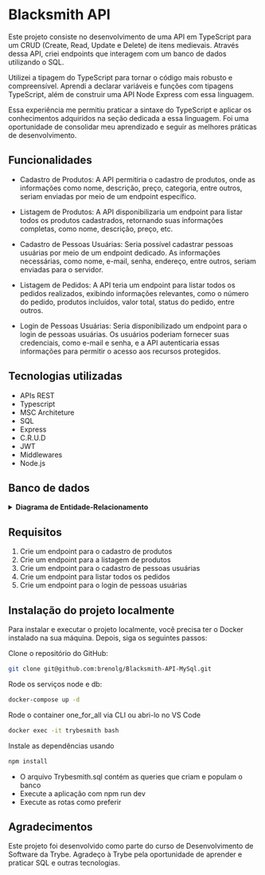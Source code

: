 # Blacksmith API
Este projeto consiste no desenvolvimento de uma API em TypeScript para um CRUD (Create, Read, Update e Delete) de itens medievais. Através dessa API, criei endpoints que interagem com um banco de dados utilizando o SQL.

Utilizei a tipagem do TypeScript para tornar o código mais robusto e compreensível. Aprendi a declarar variáveis e funções com tipagens TypeScript, além de construir uma API Node Express com essa linguagem.

Essa experiência me permitiu praticar a sintaxe do TypeScript e aplicar os conhecimentos adquiridos na seção dedicada a essa linguagem. Foi uma oportunidade de consolidar meu aprendizado e seguir as melhores práticas de desenvolvimento.

## Funcionalidades

- Cadastro de Produtos: A API permitiria o cadastro de produtos, onde as informações como nome, descrição, preço, categoria, entre outros, seriam enviadas por meio de um endpoint específico.

- Listagem de Produtos: A API disponibilizaria um endpoint para listar todos os produtos cadastrados, retornando suas informações completas, como nome, descrição, preço, etc.

- Cadastro de Pessoas Usuárias: Seria possível cadastrar pessoas usuárias por meio de um endpoint dedicado. As informações necessárias, como nome, e-mail, senha, endereço, entre outros, seriam enviadas para o servidor.

- Listagem de Pedidos: A API teria um endpoint para listar todos os pedidos realizados, exibindo informações relevantes, como o número do pedido, produtos incluídos, valor total, status do pedido, entre outros.

- Login de Pessoas Usuárias: Seria disponibilizado um endpoint para o login de pessoas usuárias. Os usuários poderiam fornecer suas credenciais, como e-mail e senha, e a API autenticaria essas informações para permitir o acesso aos recursos protegidos.

## Tecnologias utilizadas
- APIs REST
- Typescript
- MSC Architeture
- SQL
- Express
- C.R.U.D
- JWT
- Middlewares
- Node.js

## Banco de dados
<details close>
    <summary><strong> Diagrama de Entidade-Relacionamento</strong></summary>
<img src='./trybesmith.png'>
</details>

## Requisitos

1. Crie um endpoint para o cadastro de produtos
2. Crie um endpoint para a listagem de produtos
3. Crie um endpoint para o cadastro de pessoas usuárias
4. Crie um endpoint para listar todos os pedidos
5. Crie um endpoint para o login de pessoas usuárias

</details>

## Instalação do projeto localmente

Para instalar e executar o projeto localmente, você precisa ter o Docker instalado na sua máquina. Depois, siga os seguintes passos:

Clone o repositório do GitHub:
```bash
git clone git@github.com:brenolg/Blacksmith-API-MySql.git
```
Rode os serviços node e db:
```bash
docker-compose up -d
```
Rode o container one_for_all via CLI ou abri-lo no VS Code
```bash
docker exec -it trybesmith bash
```
  Instale as dependências usando
```bash
npm install
```
- O arquivo Trybesmith.sql contém as queries que criam e populam o banco 
- Execute a aplicação com npm run dev
- Execute as rotas como preferir

## Agradecimentos
Este projeto foi desenvolvido como parte do curso de Desenvolvimento de Software da Trybe. Agradeço à Trybe pela oportunidade de aprender e praticar SQL e outras tecnologias.
